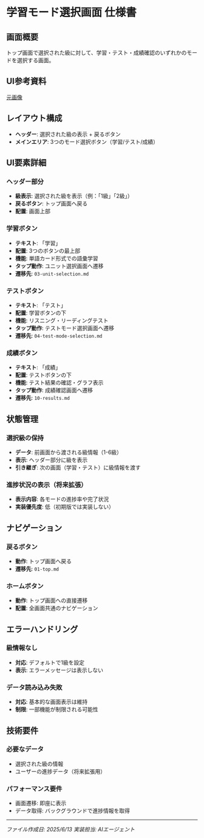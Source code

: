 # 学習モード選択画面 仕様書

## 画面概要
トップ画面で選択された級に対して、学習・テスト・成績確認のいずれかのモードを選択する画面。

## UI参考資料
[元画像](../../docs/original-materials/学習モード選択.png)

## レイアウト構成
- **ヘッダー**: 選択された級の表示 + 戻るボタン
- **メインエリア**: 3つのモード選択ボタン（学習/テスト/成績）

## UI要素詳細

### ヘッダー部分
- **級表示**: 選択された級を表示（例：「1級」「2級」）
- **戻るボタン**: トップ画面へ戻る
- **配置**: 画面上部

### 学習ボタン
- **テキスト**: 「学習」
- **配置**: 3つのボタンの最上部
- **機能**: 単語カード形式での語彙学習
- **タップ動作**: ユニット選択画面へ遷移
- **遷移先**: `03-unit-selection.md`

### テストボタン
- **テキスト**: 「テスト」
- **配置**: 学習ボタンの下
- **機能**: リスニング・リーディングテスト
- **タップ動作**: テストモード選択画面へ遷移
- **遷移先**: `04-test-mode-selection.md`

### 成績ボタン
- **テキスト**: 「成績」
- **配置**: テストボタンの下
- **機能**: テスト結果の確認・グラフ表示
- **タップ動作**: 成績確認画面へ遷移
- **遷移先**: `10-results.md`

## 状態管理

### 選択級の保持
- **データ**: 前画面から渡される級情報（1-6級）
- **表示**: ヘッダー部分に級を表示
- **引き継ぎ**: 次の画面（学習・テスト）に級情報を渡す

### 進捗状況の表示（将来拡張）
- **表示内容**: 各モードの進捗率や完了状況
- **実装優先度**: 低（初期版では実装しない）

## ナビゲーション

### 戻るボタン
- **動作**: トップ画面へ戻る
- **遷移先**: `01-top.md`

### ホームボタン
- **動作**: トップ画面への直接遷移
- **配置**: 全画面共通のナビゲーション

## エラーハンドリング

### 級情報なし
- **対応**: デフォルトで1級を設定
- **表示**: エラーメッセージは表示しない

### データ読み込み失敗
- **対応**: 基本的な画面表示は維持
- **制限**: 一部機能が制限される可能性

## 技術要件

### 必要なデータ
- 選択された級の情報
- ユーザーの進捗データ（将来拡張用）

### パフォーマンス要件
- 画面遷移: 即座に表示
- データ取得: バックグラウンドで進捗情報を取得

---
*ファイル作成日: 2025/6/13*
*実装担当: AIエージェント*